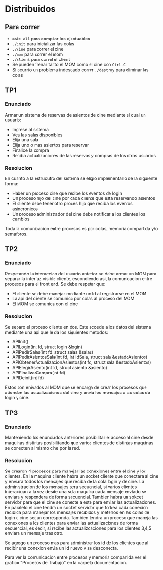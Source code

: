 # Distribuidos
## Para correr
  - `make all` para compilar los ejectuables
  - `./init` para inicializar las colas
  - `./cine` para correr el cine
  - `./mom` para correr el mom
  - `./client` para correl el client
  - Se pueden frenar tanto el MOM como el cine con `Ctrl-C`
  - Si ocurrio un problema indeseado correr `./destroy` para eliminar las colas  
  
## TP1

### Enunciado
 Armar un sistema de reservas de asientos de cine mediante el cual un usuario:
- Ingrese al sistema
- Vea las salas disponibles
- Elija una sala
- Elija uno o mas asientos para reservar
- Finalice la compra
- Reciba actualizaciones de las reservas y compras de los otros usuarios

### Resolucion
En cuanto a la estrucutra del sistema se eligio implementarlo de la siguiente forma:
- Haber un proceso cine que recibe los eventos de login
- Un proceso hijo del cine por cada cliente que esta reservando asientos
- El cliente debe tener otro proces hijo que reciba los eventos asincronicos
- Un proceso administrador del cine debe notificar a los clientes los cambios

Toda la comunicacion entre procesos es por colas, memoria compartida y/o semaforos.

## TP2

### Enunciado
  Respetando la interaccion del usuario anterior se debe armar un MOM para 
  separar la interfaz visible cliente, escondiendo asi, la comunicacion entre procesos
  para el front end.
  Se debe respetar que:
  - El cliente se debe manejar mediante un Id al registrarse en el MOM
  - La api del cliente se comunica por colas al proceso del MOM
  - El MOM se comunica con el cine
  
### Resolucion
  Se separo el proceso cliente en dos. Este accede a los datos del sistema mediante una api
  que le da los siguientes metodos:
  - APIInit()
  - APILogin(int fd, struct login &login)
  - APIPedirSalas(int fd, struct salas &salas)
  - APIPedirAsientosSala(int fd, int idSala, struct sala &estadoAsientos)
  - APIObtenerActualizacionAsientos(int fd, struct sala &estadoAsientos)
  - APIElegirAsiento(int fd, struct asiento &asiento)
  - APIFinalizarCompra(int fd)
  - APIDeinit(int fd)

  Estos son enivados al MOM que se encarga de crear los procesos que atienden las actualizaciones
  del cine y envia los mensajes a las colas de login y cine.

## TP3

### Enunciado
  Manteniendo los enunciados anteriores posibilitar el acceso al cine desde maquinas distintas
  posibilitando que varios clientes de distintas maquinas se conecten al mismo cine por la red.
	
### Resolucion
  Se crearon 4 procesos para manejar las conexiones entre el cine y los clientes. En la maquina cliente habra
  un socket cliente que conectara al cine y enviara todos los mensajes que reciba de la cola login y de cine. 
  La administracion de los mensajes sera secuencial, si varios clientes interactuan a la vez desde una sola maquina
  cada mensaje enviado se enviara y respondera de forma secuencial. Tambien habra un sokcet servidor para que el cine 
  se conecte a este para enviar las actualizaciones.
  En paralelo el cine tendra un socket servidor que forkea cada conexion recibida para manejar los mensajes recibidos y 
  meterlos  en las colas de login o cine segun corresponda. Tambien tendra un proceso que maneja las conexiones a los
  clientes para enviar las actualizaciones de forma secuencial, es decir, si recibe las actualizcaciones para los clientes 
  3,4,5 enviara un mensaje tras otro.

  Se agrego un proceso mas para administrar los id de los clientes que al recibir una conexion envia un id nuevo y se desconecta.

  Para ver la comunicacion entre procesos y memoria compartida ver el grafico "Procesos de Trabajo" en la carpeta documentacion.
